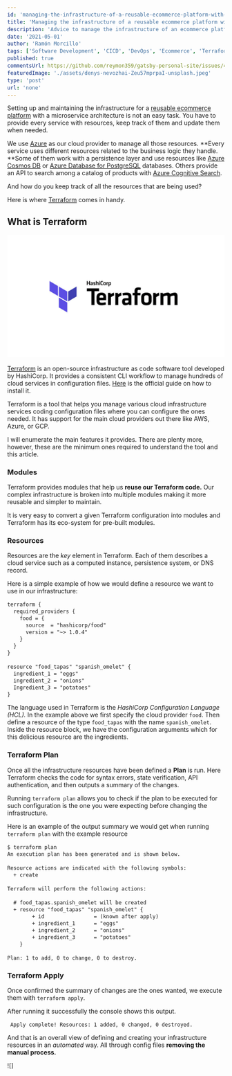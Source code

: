 ```yaml
---
id: 'managing-the-infrastructure-of-a-reusable-ecommerce-platform-with-terraform'
title: 'Managing the infrastructure of a reusable ecommerce platform with Terraform'
description: 'Advice to manage the infrastructure of an ecommerce platform in Azure with Terraform.'
date: '2021-05-01'
author: 'Ramón Morcillo'
tags: ['Software Development', 'CICD', 'DevOps', 'Ecommerce', 'Terraform']
published: true
commentsUrl: https://github.com/reymon359/gatsby-personal-site/issues/460
featuredImage: './assets/denys-nevozhai-Zeu57mprpaI-unsplash.jpeg'
type: 'post'
url: 'none'
---
```


Setting up and maintaining the infrastructure for a [reusable ecommerce platform](https://ramonmorcillo.com/developing-a-reusable-ecommerce-platform/) with a microservice architecture is not an easy task. You have to provide every service with resources, keep track of them and update them when needed.

We use [Azure](https://azure.microsoft.com/en-us/) as our cloud provider to manage all those resources. **Every service uses different resources related to the business logic they handle. **Some of them work with a persistence layer and use resources like [Azure Cosmos DB](https://azure.microsoft.com/en-us/services/cosmos-db/) or [Azure Database for PostgreSQL](https://azure.microsoft.com/en-us/services/postgresql/) databases. Others provide an API to search among a catalog of products with [Azure Cognitive Search](https://azure.microsoft.com/en-us/services/search/).

And how do you keep track of all the resources that are being used?

Here is where [Terraform](https://www.terraform.io/) comes in handy.

## What is Terraform

![Terraform logo by HashiCorp](./assets/hashicorp_terraform_logo.png)

[Terraform](https://www.terraform.io/) is an open-source infrastructure as code software tool developed by HashiCorp. It provides a consistent CLI workflow to manage hundreds of cloud services in configuration files. [Here](https://learn.hashicorp.com/tutorials/terraform/install-cli) is the official guide on how to install it.

Terraform is a tool that helps you manage various cloud infrastructure services coding configuration files where you can configure the ones needed. It has support for the main cloud providers out there like AWS, Azure, or GCP.

I will enumerate the main features it provides. There are plenty more, however, these are the minimum ones required to understand the tool and this article.

### Modules

Terraform provides modules that help us **reuse our Terraform code.** Our complex infrastructure is broken into multiple modules making it more reusable and simpler to maintain.

It is very easy to convert a given Terraform configuration into modules and Terraform has its eco-system for pre-built modules.

### Resources

Resources are the _key_ element in Terraform. Each of them describes a cloud service such as a computed instance, persistence system, or DNS record.

Here is a simple example of how we would define a resource we want to use in our infrastructure:

```hcl
terraform {
  required_providers {
    food = {
      source  = "hashicorp/food"
      version = "~> 1.0.4"
    }
  }
}

resource "food_tapas" "spanish_omelet" {
  ingredient_1 = "eggs"
  ingredient_2 = "onions"
  Ingredient_3 = "potatoes"
}
```

The language used in Terraform is the _HashiCorp Configuration Language (HCL)._ In the example above we first specify the cloud provider `food`. Then define a resource of the type `food_tapas` with the name `spanish_omelet`. Inside the resource block, we have the configuration arguments which for this delicious resource are the ingredients.

### Terraform Plan

Once all the infrastructure resources have been defined a **Plan** is run. Here Terraform checks the code for syntax errors, state verification, API authentication, and then outputs a summary of the changes.

Running `terraform plan` allows you to check if the plan to be executed for such configuration is the one you were expecting before changing the infrastructure.

Here is an example of the output summary we would get when running `terraform plan` with the example resource

```shell
$ terraform plan
An execution plan has been generated and is shown below.

Resource actions are indicated with the following symbols:
  + create

Terraform will perform the following actions:

  # food_tapas.spanish_omelet will be created
  + resource "food_tapas" "spanish_omelet" {
        + id                = (known after apply)
        + ingredient_1      = "eggs"
        + ingredient_2      = "onions"
        + ingredient_3      = "potatoes"
    }

Plan: 1 to add, 0 to change, 0 to destroy.
```

### Terraform Apply

Once confirmed the summary of changes are the ones wanted, we execute them with `terraform apply`.

After running it successfully the console shows this output.

```shell
 Apply complete! Resources: 1 added, 0 changed, 0 destroyed.
```

And that is an overall view of defining and creating your infrastructure resources in an _automated_ way. All through config files **removing the manual process.** 

![]
